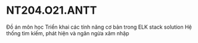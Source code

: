 # NT204.O21.ANTT
Đồ án môn học
Triển khai các tính năng cơ bản trong ELK stack solution
Hệ thống tìm kiếm, phát hiện và ngăn ngừa xâm nhập
